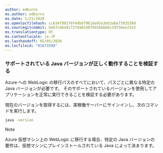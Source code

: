 ```yaml
---
author: edburns
ms.author: edburns
ms.date: 1/21/2020
ms.openlocfilehash: cc634f89170f4db6f961da91e3eb3abe7393539d
ms.sourcegitcommit: be67ceba91727da014879d16bbbbc19756ee22e2
ms.translationtype: HT
ms.contentlocale: ja-JP
ms.lasthandoff: 05/05/2020
ms.locfileid: "81673598"
---
```

### <a name="validate-that-the-supported-java-version-works-correctly"></a>サポートされている Java バージョンが正しく動作することを検証する

Azure への WebLogic の移行パスのすべてにおいて、パスごとに異なる特定の Java バージョンが必要です。 そのサポートされているバージョンを使用してアプリケーションを正常に実行できることを検証する必要があります。

現在のバージョンを取得するには、実稼働サーバーにサインインし、次のコマンドを実行します。

```bash
java -version
```

> [!NOTE]
> Azure 仮想マシン上の WebLogic に移行する場合、特定の Java バージョンの要件は、仮想マシンにプレインストールされている Java によって決まります。
